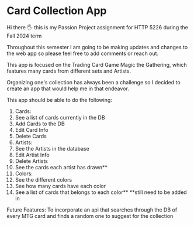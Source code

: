 # Card Collection App

Hi there 🖐️ this is my Passion Project assignment for HTTP 5226 during the Fall 2024 term

Throughout this semester I am going to be making updates and changes to the web app so please feel free to add comments or reach out.

This app is focused on the Trading Card Game Magic the Gathering, which features many cards from different sets and Artists.

Organizing one's collection has always been a challenge so I decided to create an app that would help me in that endeavor.

This app should be able to do the following:
1. Cards:
  1. See a list of cards currently in the DB
  2. Add Cards to the DB
  3. Edit Card Info
  4. Delete Cards
2. Artists: 
  1. See the Artists in the database
  2. Edit Artist Info
  3. Delete Artists
  4. See the cards each artist has drawn**
3. Colors:
  1. See the different colors
  2. See how many cards have each color
  3. See a list of cards that belongs to each color**
**still need to be added in

Future Features:
To incorporate an api that searches through the DB of every MTG card and finds a random one to suggest for the collection
